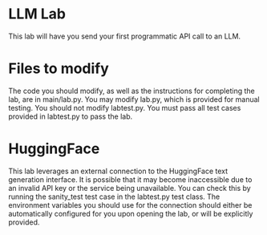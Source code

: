 # LLM Lab
This lab will have you send your first programmatic API call to an LLM.

# Files to modify
The code you should modify, as well as the instructions for completing the lab, are
in main/lab.py.
You may modify lab.py, which is provided for manual testing.
You should not modify labtest.py. You must pass all test cases provided in labtest.py
to pass the lab.

# HuggingFace
This lab leverages an external connection to the HuggingFace text generation interface. 
It is possible that it may become inaccessible due to an invalid API key or the 
service being unavailable. You can check this by running the sanity_test test case in the 
labtest.py test class. The environment variables you should use for the connection should 
either be automatically configured for you upon opening the lab, or will be explicitly provided.